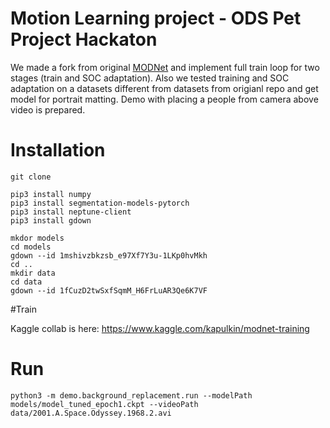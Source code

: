 # Motion Learning project - ODS Pet Project Hackaton

We made a fork from original [MODNet](https://github.com/ZHKKKe/MODNet) and implement full train loop for two stages (train and SOC adaptation). Also we tested training and SOC adaptation on a datasets different from datasets from origianl repo and get model for portrait matting. Demo with placing a people from camera above video is prepared.

# Installation

```
git clone 

pip3 install numpy
pip3 install segmentation-models-pytorch
pip3 install neptune-client
pip3 install gdown

mkdor models
cd models
gdown --id 1mshivzbkzsb_e97Xf7Y3u-1LKp0hvMkh
cd ..
mkdir data
cd data
gdown --id 1fCuzD2twSxfSqmM_H6FrLuAR3Qe6K7VF
```

#Train

Kaggle collab is here: https://www.kaggle.com/kapulkin/modnet-training

# Run
```
python3 -m demo.background_replacement.run --modelPath models/model_tuned_epoch1.ckpt --videoPath data/2001.A.Space.Odyssey.1968.2.avi
```